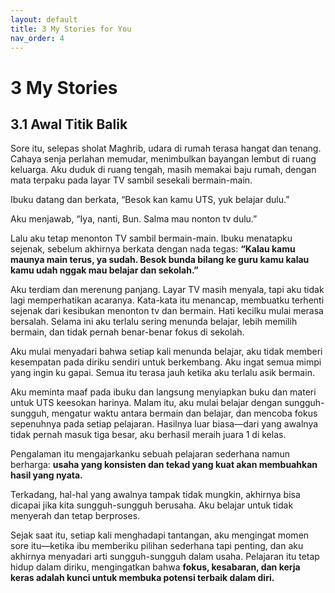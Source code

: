 ```yaml
---
layout: default
title: 3 My Stories for You
nav_order: 4
---
```


# 3 My Stories
## 3.1 Awal Titik Balik

Sore itu, selepas sholat Maghrib, udara di rumah terasa hangat dan tenang. Cahaya senja perlahan memudar, menimbulkan bayangan lembut di ruang keluarga. Aku duduk di ruang tengah, masih memakai baju rumah, dengan mata terpaku pada layar TV sambil sesekali bermain-main.


Ibuku datang dan berkata,
“Besok kan kamu UTS, yuk belajar dulu.”



Aku menjawab,
“Iya, nanti, Bun. Salma mau nonton tv dulu.”



Lalu aku tetap menonton TV sambil bermain-main. Ibuku menatapku sejenak, sebelum akhirnya berkata dengan nada tegas:
**“Kalau kamu maunya main terus, ya sudah. Besok bunda bilang ke guru kamu kalau kamu udah nggak mau belajar dan sekolah.”**


Aku terdiam dan merenung panjang. Layar TV masih menyala, tapi aku tidak lagi memperhatikan acaranya. Kata-kata itu menancap, membuatku terhenti sejenak dari kesibukan menonton tv dan bermain. Hati kecilku mulai merasa bersalah. Selama ini aku terlalu sering menunda belajar, lebih memilih bermain, dan tidak pernah benar-benar fokus di sekolah.


Aku mulai menyadari bahwa setiap kali menunda belajar, aku tidak memberi kesempatan pada diriku sendiri untuk berkembang. Aku ingat semua mimpi yang ingin ku gapai. Semua itu terasa jauh ketika aku terlalu asik bermain. 


Aku meminta maaf pada ibuku dan langsung menyiapkan buku dan materi untuk UTS keesokan harinya. Malam itu, aku mulai belajar dengan sungguh-sungguh, mengatur waktu antara bermain dan belajar, dan mencoba fokus sepenuhnya pada setiap pelajaran. Hasilnya luar biasa—dari yang awalnya tidak pernah masuk tiga besar, aku berhasil meraih juara 1 di kelas.


Pengalaman itu mengajarkanku sebuah pelajaran sederhana namun berharga: **usaha yang konsisten dan tekad yang kuat akan membuahkan hasil yang nyata.**  


Terkadang, hal-hal yang awalnya tampak tidak mungkin, akhirnya bisa dicapai jika kita sungguh-sungguh berusaha. Aku belajar untuk tidak menyerah dan tetap berproses.


Sejak saat itu, setiap kali menghadapi tantangan, aku mengingat momen sore itu—ketika ibu memberiku pilihan sederhana tapi penting, dan aku akhirnya menyadari arti sungguh-sungguh dalam usaha. Pelajaran itu tetap hidup dalam diriku, mengingatkan bahwa **fokus, kesabaran, dan kerja keras adalah kunci untuk membuka potensi terbaik dalam diri.**




